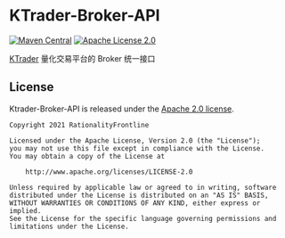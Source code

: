 # KTrader-Broker-API 
[![Maven Central](https://img.shields.io/maven-central/v/org.rationalityfrontline.ktrader/ktrader-broker-api.svg?label=Maven%20Central)](https://search.maven.org/search?q=g:%22org.rationalityfrontline.ktrader%22%20AND%20a:%22ktrader-broker-api%22) [![Apache License 2.0](https://img.shields.io/github/license/ktrader-tech/ktrader-broker-api)](https://github.com/ktrader-tech/ktrader-broker-api/blob/master/LICENSE)

[KTrader](https://github.com/ktrader-tech/ktrader) 量化交易平台的 Broker 统一接口

## License

Ktrader-Broker-API is released under the [Apache 2.0 license](https://github.com/ktrader-tech/ktrader-broker-api/blob/master/LICENSE).

```
Copyright 2021 RationalityFrontline

Licensed under the Apache License, Version 2.0 (the "License");
you may not use this file except in compliance with the License.
You may obtain a copy of the License at

    http://www.apache.org/licenses/LICENSE-2.0

Unless required by applicable law or agreed to in writing, software
distributed under the License is distributed on an "AS IS" BASIS,
WITHOUT WARRANTIES OR CONDITIONS OF ANY KIND, either express or implied.
See the License for the specific language governing permissions and
limitations under the License.
```